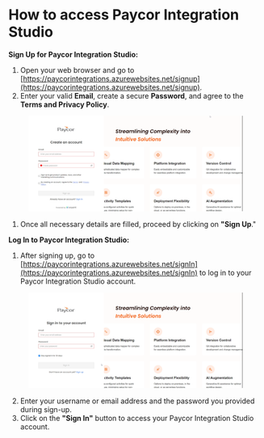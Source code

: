 # How to access Paycor Integration Studio

**Sign Up for Paycor Integration Studio:**

1. Open your web browser and go to [https://paycorintegrations.azurewebsites.net/signup](https://paycorintegrations.azurewebsites.net/signup).
2. Enter your valid **Email**, create a secure **Password**, and agree to the **Terms and Privacy Policy**.

<figure><img src="../.gitbook/assets/image (7) (1).png" alt=""><figcaption></figcaption></figure>

1. Once all necessary details are filled, proceed by clicking on **"Sign Up**."

**Log In to Paycor Integration Studio:**

1. After signing up, go to [https://paycorintegrations.azurewebsites.net/signIn](https://paycorintegrations.azurewebsites.net/signIn) to log in to your Paycor Integration Studio account.

<figure><img src="../.gitbook/assets/image (6) (1).png" alt=""><figcaption></figcaption></figure>

2. Enter your username or email address and the password you provided during sign-up.
3. Click on the **"Sign In"** button to access your Paycor Integration Studio account.
